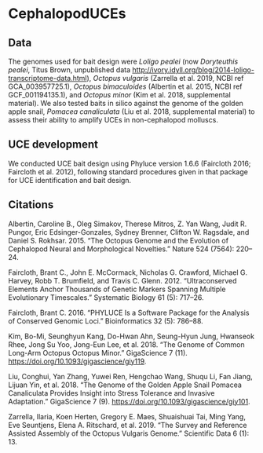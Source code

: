 # CephalopodUCEs

## Data

The genomes used for bait design were *Loligo pealei* (now *Doryteuthis pealei*, Titus Brown, unpublished data http://ivory.idyll.org/blog/2014-loligo-transcriptome-data.html), *Octopus vulgaris* (Zarrella et al. 2019, NCBI ref GCA_003957725.1), *Octopus bimaculoides* (Albertin et al. 2015, NCBI ref GCF_001194135.1), and *Octopus minor* (Kim et al. 2018, supplemental material).  We also tested baits in silico against the genome of the golden apple snail, *Pomacea canaliculata* (Liu et al. 2018, supplemental material) to assess their ability to amplify UCEs in non-cephalopod molluscs.  


## UCE development

We conducted UCE bait design using Phyluce version 1.6.6 (Faircloth 2016; Faircloth et al. 2012), following standard procedures given in that package for UCE identification and bait design.  


## Citations

Albertin, Caroline B., Oleg Simakov, Therese Mitros, Z. Yan Wang, Judit R. Pungor, Eric Edsinger-Gonzales, Sydney Brenner, Clifton W. Ragsdale, and Daniel S. Rokhsar. 2015. “The Octopus Genome and the Evolution of Cephalopod Neural and Morphological Novelties.” Nature 524 (7564): 220–24.

Faircloth, Brant C., John E. McCormack, Nicholas G. Crawford, Michael G. Harvey, Robb T. Brumfield, and Travis C. Glenn. 2012. “Ultraconserved Elements Anchor Thousands of Genetic Markers Spanning Multiple Evolutionary Timescales.” Systematic Biology 61 (5): 717–26.

Faircloth, Brant C. 2016. “PHYLUCE Is a Software Package for the Analysis of Conserved Genomic Loci.” Bioinformatics  32 (5): 786–88.

Kim, Bo-Mi, Seunghyun Kang, Do-Hwan Ahn, Seung-Hyun Jung, Hwanseok Rhee, Jong Su Yoo, Jong-Eun Lee, et al. 2018. “The Genome of Common Long-Arm Octopus Octopus Minor.” GigaScience 7 (11). https://doi.org/10.1093/gigascience/giy119.

Liu, Conghui, Yan Zhang, Yuwei Ren, Hengchao Wang, Shuqu Li, Fan Jiang, Lijuan Yin, et al. 2018. “The Genome of the Golden Apple Snail Pomacea Canaliculata Provides Insight into Stress Tolerance and Invasive Adaptation.” GigaScience 7 (9). https://doi.org/10.1093/gigascience/giy101.

Zarrella, Ilaria, Koen Herten, Gregory E. Maes, Shuaishuai Tai, Ming Yang, Eve Seuntjens, Elena A. Ritschard, et al. 2019. “The Survey and Reference Assisted Assembly of the Octopus Vulgaris Genome.” Scientific Data 6 (1): 13.